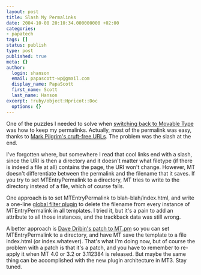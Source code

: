 ```yaml
---
layout: post
title: Slash My Permalinks
date: 2004-10-08 20:10:34.000000000 +02:00
categories:
- papatech
tags: []
status: publish
type: post
published: true
meta: {}
author:
  login: shanson
  email: papascott-wp@gmail.com
  display_name: PapaScott
  first_name: Scott
  last_name: Hanson
excerpt: !ruby/object:Hpricot::Doc
  options: {}
---
```

<p>One of the puzzles I needed to solve when <a href="https://www.papascott.de/archives/2004/10/06/new-motor/">switching back to Movable Type</a> was how to keep my permalinks. Actually, most of the permalink was easy, thanks to <a href="http://diveintomark.org/archives/2003/08/15/slugs" title="Cruft-free URLs in Movable Type [dive into mark]">Mark Pilgrim's cruft-free URLs</a>. The problem was the slash at the end. </p>
<p>I've forgotten where, but somewhere I read that cool links end with a slash, since the URI is then a directory and it doesn't matter what filetype (if there is indeed a file at all) contains the page, the URI won't change. However, MT doesn't differentiate between the permalink and the filename that it saves. If you try to set MTEntryPermalink to a directory, MT tries to write to the directory instead of a file, which of course fails.</p>
<p>One approach is to set MTEntryPermalink to blah-blah/index.html, and write a one-line <a href="http://www.movabletype.org/docs/mtmanual_programmatic.html#plugins" title="add_global_filter(slashify=>sub{my $s=$_[0];$s=~s!index.[\w]*$!!g;$s;});">global filter plugin</a> to delete the filename from every instance of MTEntryPermalink in all templates. I tried it, but it's a pain to add an attribute to all those instances, and the trackback data was still wrong.</p>
<p>A better approach is <a href="http://www.dribin.org/dave/blog/archives/2003/09/24/permalink_urls/" title="Dave Dribin's blog: Fixing Movable Type's Permalink URLs">Dave Dribin's patch to MT.pm</a> so you can set MTEntryPermalink to a directory, and have MT save the template to a file index.html (or index.whatever). That's what I'm doing now, but of course the problem with a patch is that it's a patch, and you have to remember to re-apply it when MT 4.0 or 3.2 or 3.112384 is released. But maybe the same thing can be accomplished with the new plugin architecture in MT3. Stay tuned.</p>

